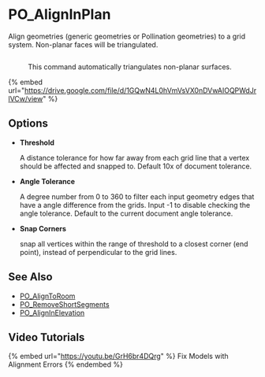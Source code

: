 # PO\_AlignInPlan

Align geometries (generic geometries or Pollination geometries) to a grid system. Non-planar faces will be triangulated.

<figure><img src="https://user-images.githubusercontent.com/9031066/211238032-5833de73-ac07-48e7-8bb7-d3289a81649a.gif" alt=""><figcaption><p>This command automatically triangulates non-planar surfaces.</p></figcaption></figure>

{% embed url="https://drive.google.com/file/d/1GQwN4L0hVmVsVX0nDVwAIOQPWdJrlVCw/view" %}

## Options

*   **Threshold**

    A distance tolerance for how far away from each grid line that a vertex should be affected and snapped to. Default 10x of document tolerance.
*   **Angle Tolerance**

    A degree number from 0 to 360 to filter each input geometry edges that have a angle difference from the grids. Input -1 to disable checking the angle tolerance. Default to the current document angle tolerance.
*   **Snap Corners**

    snap all vertices within the range of threshold to a closest corner (end point), instead of perpendicular to the grid lines.

## See Also

* [PO\_AlignToRoom](po_aligntoroom.md)
* [PO\_RemoveShortSegments](po_removeshortsegments.md)
* [PO\_AlignInElevation](po_aligninelevation.md)

## Video Tutorials

{% embed url="https://youtu.be/GrH6br4DQrg" %}
Fix Models with Alignment Errors
{% endembed %}
